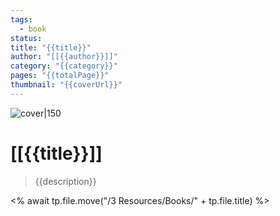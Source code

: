 ```yaml
---
tags:
  - book
status: 
title: "{{title}}"
author: "[[{{author}}]]"
category: "{{category}}"
pages: "{{totalPage}}"
thumbnail: "{{coverUrl}}"
---
```


![cover|150]({{coverUrl}})

# [[{{title}}]]

> {{description}}

<% await tp.file.move("/3 Resources/Books/" + tp.file.title) %>
